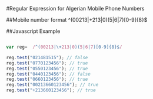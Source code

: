 #Regular Expression for Algerian Mobile Phone Numbers
    
##Mobile number format
     ^(00213|\+213|0)(5|6|7)[0-9]{8}$
    
##Javascript Example

```javascript

var reg=  /^(00213|\+213|0)(5|6|7)[0-9]{8}$/

reg.test("021481515"); // false
reg.test("0770123456"); // true
reg.test("0550123456"); // true
reg.test("0440123456"); // false
reg.test("0660123456"); // true
reg.test("00213660123456"); // true
reg.test("+213660123456"); // true

```
